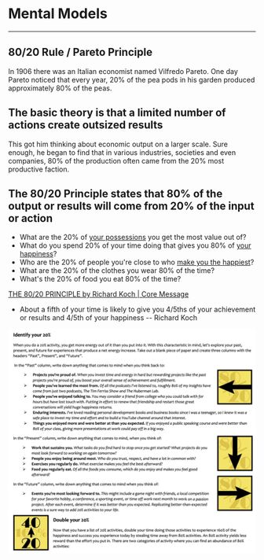 # Mental Models

---

## 80/20 Rule / Pareto Principle

In 1906 there was an Italian economist named Vilfredo Pareto. One day Pareto noticed that every year, 20% of the pea pods in his garden produced approximately 80% of the peas.

## The basic theory is that a limited number of actions create outsized results

This got him thinking about economic output on a larger scale. Sure enough, he began to find that in various industries, societies and even companies, 80% of the production often came from the 20% most productive faction.

## The 80/20 Principle states that 80% of the output or results will come from 20% of the input or action

- What are the 20% of [your possessions](https://markmanson.net/minimalism) you get the most value out of?
- What do you spend 20% of your time doing that gives you 80% of [your happiness](https://markmanson.net/how-to-be-happy)?
- Who are the 20% of people you're close to who [make you the happiest](https://markmanson.net/how-to-be-happy)?
- What are the 20% of the clothes you wear 80% of the time?
- What's the 20% of food you eat 80% of the time?

[THE 80/20 PRINCIPLE by Richard Koch | Core Message](https://www.youtube.com/watch?v=2YDR5-Mij1c)

- About a fifth of your time is likely to give you 4/5ths of your achievement or results and 4/5th of your happiness -- Richard Koch

![image](media/Mental-Models-image1.jpg)
